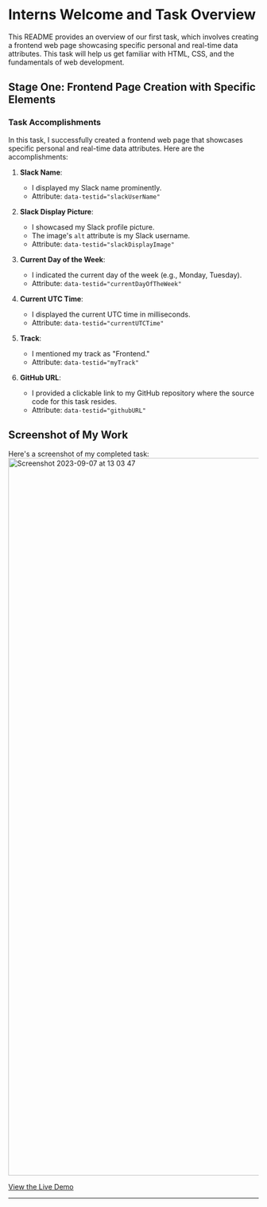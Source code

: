 # Interns Welcome and Task Overview
This README provides an overview of our first task, which involves creating a frontend web page showcasing specific personal and real-time data attributes. This task will help us get familiar with HTML, CSS, and the fundamentals of web development.

## Stage One: Frontend Page Creation with Specific Elements
### Task Accomplishments

In this task, I successfully created a frontend web page that showcases specific personal and real-time data attributes. Here are the accomplishments:

1. **Slack Name**:
   - I displayed my Slack name prominently.
   - Attribute: `data-testid="slackUserName"`

2. **Slack Display Picture**:
   - I showcased my Slack profile picture.
   - The image's `alt` attribute is my Slack username.
   - Attribute: `data-testid="slackDisplayImage"`

3. **Current Day of the Week**:
   - I indicated the current day of the week (e.g., Monday, Tuesday).
   - Attribute: `data-testid="currentDayOfTheWeek"`

4. **Current UTC Time**:
   - I displayed the current UTC time in milliseconds.
   - Attribute: `data-testid="currentUTCTime"`

5. **Track**:
   - I mentioned my track as "Frontend."
   - Attribute: `data-testid="myTrack"`

6. **GitHub URL**:
   - I provided a clickable link to my GitHub repository where the source code for this task resides.
   - Attribute: `data-testid="githubURL"`

## Screenshot of My Work

Here's a screenshot of my completed task:
<img width="1440" alt="Screenshot 2023-09-07 at 13 03 47" src="https://github.com/chiomanwocha/frontend-page-creation/assets/77916165/23e2fe71-fcb5-4c0d-a077-c8c9ba25f89f">


[View the Live Demo](https://frontend-page-creation-three.vercel.app/)

---
